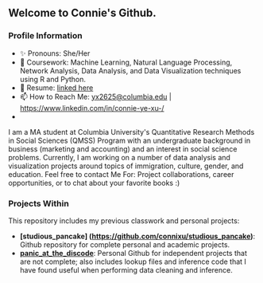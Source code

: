 ## Welcome to Connie's Github.

### Profile Information
- ✨ Pronouns: She/Her
- 📕 Coursework: Machine Learning, Natural Language Processing, Network Analysis, Data Analysis, and Data Visualization techniques using R and Python. 
- 📄 Resume: [linked here](https://github.com/connixu/connixu/blob/main/Data_Resume_2021.pdf)
- 📫 How to Reach Me: [yx2625@columbia.edu](mailto:yx2625@columbia.edu) | https://www.linkedin.com/in/connie-ye-xu-/
-
I am a MA student at Columbia University's Quantitative Research Methods in Social Sciences (QMSS) Program with an undergraduate background in business (marketing and accounting) and an interest in social science problems. Currently, I am working on a number of data analysis and visualization projects around topics of immigration, culture, gender, and education. Feel free to contact Me For: Project collaborations, career opportunities, or to chat about your favorite books :) 


### Projects Within 
This repository includes my previous classwork and personal projects: 
- **[studious_pancake] (https://github.com/connixu/studious_pancake)**: Github repository for complete personal and academic projects. 
- **[panic_at_the_discode](https://github.com/connixu/panic_at_the_discode)**: Personal Github for independent projects that are not complete; also includes lookup files and inference code that I have found useful when performing data cleaning and inference. 
